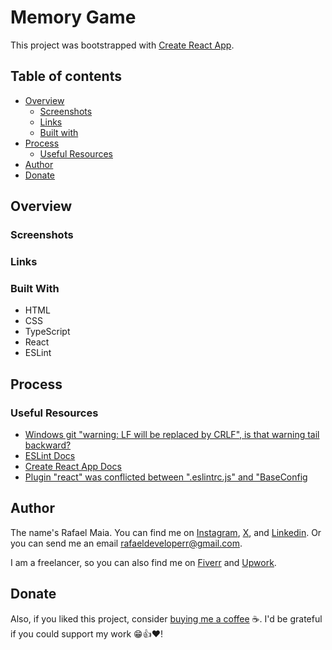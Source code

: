 # Memory Game

This project was bootstrapped with [Create React App](https://github.com/facebook/create-react-app).

## Table of contents

- [Overview](#overview)
   - [Screenshots](#screenshots)
   - [Links](#links)
   - [Built with](#built-with)
- [Process](#process)
   - [Useful Resources](#useful-resources)
- [Author](#author)
- [Donate](#donate)

## Overview

### Screenshots

### Links

### Built With

- HTML
- CSS
- TypeScript
- React
- ESLint

## Process

### Useful Resources

- [Windows git "warning: LF will be replaced by CRLF", is that warning tail backward?](https://stackoverflow.com/questions/17628305/windows-git-warning-lf-will-be-replaced-by-crlf-is-that-warning-tail-backwar)
- [ESLint Docs](https://eslint.org/docs/)
- [Create React App Docs](https://create-react-app.dev/docs/documentation-intro)
- [Plugin "react" was conflicted between ".eslintrc.js" and "BaseConfig](https://stackoverflow.com/questions/72570845/plugin-react-was-conflicted-between-eslintrc-js-and-baseconfig)

## Author

The name's Rafael Maia. You can find me on [Instagram](https://www.instagram.com/rafaeldevvv), [X](https://www.twitter.com/rafaeldevvv), and [Linkedin](https://www.linkedin.com/in/rafael-maia-b69662263). Or you can send me an email [rafaeldeveloperr@gmail.com](mailto:rafaeldeveloperr@gmail.com).

I am a freelancer, so you can also find me on [Fiverr](https://www.fiverr.com/rafael787) and [Upwork](https://www.upwork.com/freelancers/~01a4dc9692c96839dc).

## Donate

Also, if you liked this project, consider [buying me a coffee](https://www.buymeacoffee.com/rafael.maia) ☕. I'd be grateful if you could support my work 😁👍❤!